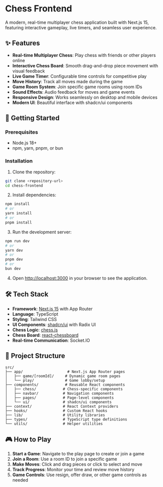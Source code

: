 # Chess Frontend

A modern, real-time multiplayer chess application built with Next.js 15, featuring interactive gameplay, live timers, and seamless user experience.

## ✨ Features

- **Real-time Multiplayer Chess**: Play chess with friends or other players online
- **Interactive Chess Board**: Smooth drag-and-drop piece movement with visual feedback
- **Live Game Timer**: Configurable time controls for competitive play
- **Move History**: Track all moves made during the game
- **Game Room System**: Join specific game rooms using room IDs
- **Sound Effects**: Audio feedback for moves and game events
- **Responsive Design**: Works seamlessly on desktop and mobile devices
- **Modern UI**: Beautiful interface with shadcn/ui components

## 🚀 Getting Started

### Prerequisites

- Node.js 18+
- npm, yarn, pnpm, or bun

### Installation

1. Clone the repository:

```bash
git clone <repository-url>
cd chess-frontend
```

2. Install dependencies:

```bash
npm install
# or
yarn install
# or
pnpm install
```

3. Run the development server:

```bash
npm run dev
# or
yarn dev
# or
pnpm dev
# or
bun dev
```

4. Open [http://localhost:3000](http://localhost:3000) in your browser to see the application.

## 🛠️ Tech Stack

- **Framework**: [Next.js 15](https://nextjs.org) with App Router
- **Language**: TypeScript
- **Styling**: Tailwind CSS
- **UI Components**: [shadcn/ui](https://ui.shadcn.com) with Radix UI
- **Chess Logic**: [chess.js](https://github.com/jhlywa/chess.js)
- **Chess Board**: [react-chessboard](https://github.com/Clariity/react-chessboard)
- **Real-time Communication**: Socket.IO

## 📁 Project Structure

```
src/
├── app/                    # Next.js App Router pages
│   ├── game/[roomId]/     # Dynamic game room pages
│   └── play/              # Game lobby/setup
├── components/            # Reusable React components
│   ├── chess/            # Chess-specific components
│   ├── navbar/           # Navigation components
│   ├── pages/            # Page-level components
│   └── ui/               # shadcn/ui components
├── context/              # React Context providers
├── hooks/                # Custom React hooks
├── lib/                  # Utility libraries
├── types/                # TypeScript type definitions
└── utils/                # Helper utilities
```

## 🎮 How to Play

1. **Start a Game**: Navigate to the play page to create or join a game
2. **Join a Room**: Use a room ID to join a specific game
3. **Make Moves**: Click and drag pieces or click to select and move
4. **Track Progress**: Monitor your time and review move history
5. **Game Controls**: Use resign, offer draw, or other game controls as needed
